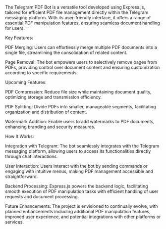 The Telegram PDF Bot is a versatile tool developed using Express.js, tailored for efficient PDF file management directly within the Telegram messaging platform. With its user-friendly interface, it offers a range of essential PDF manipulation features, ensuring seamless document handling for users.

Key Features:

PDF Merging: Users can effortlessly merge multiple PDF documents into a single file, streamlining the consolidation of related content.

Page Removal: The bot empowers users to selectively remove pages from PDFs, providing control over document content and ensuring customization according to specific requirements.

Upcoming Features:

PDF Compression: Reduce file size while maintaining document quality, optimizing storage and transmission efficiency.

PDF Splitting: Divide PDFs into smaller, manageable segments, facilitating organization and distribution of content.

Watermark Addition: Enable users to add watermarks to PDF documents, enhancing branding and security measures.

How It Works:

Integration with Telegram: The bot seamlessly integrates with the Telegram messaging platform, allowing users to access its functionalities directly through chat interactions.

User Interaction: Users interact with the bot by sending commands or engaging with intuitive menus, making PDF management accessible and straightforward.

Backend Processing: Express.js powers the backend logic, facilitating smooth execution of PDF manipulation tasks with efficient handling of user requests and document processing.

Future Enhancements: The project is envisioned to continually evolve, with planned enhancements including additional PDF manipulation features, improved user experience, and potential integrations with other platforms or services.